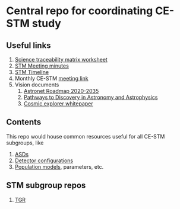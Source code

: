 # Central repo for coordinating CE-STM study

## Useful links
1. [Science traceability matrix worksheet](https://docs.google.com/spreadsheets/d/1B80x-tropBN72vWFrzy340Z8rSlZ7fZPjYyoVCZUF8g/edit?gid=565516239#gid=565516239)   
2. [STM Meeting minutes](https://docs.google.com/document/d/1s7_K08WINGpA2mwgS5sOl8UF6p8LDL1yNAjLkTPiKPw/edit?tab=t.0)   
3. [STM Timeline](https://docs.google.com/document/d/10SoGxckP27lC824mTDJ1VIA0VC9W-XMlp6qpsHw5ijM/edit?tab=t.0)
4. Monthly CE-STM [meeting link](https://psu.zoom.us/j/333921336?pwd=L1VJWERSKzRLdGZYY0J6U3VBNkp5UT09)
7. Vision documents
   1. [Astronet Roadmap 2020-2035](https://www.astronet-eu.org/?page_id=521)
   2. [Pathways to Discovery in Astronomy and Astrophysics](https://nap.nationalacademies.org/catalog/26141/pathways-to-discovery-in-astronomy-and-astrophysics-for-the-2020s)
   3. [Cosmic explorer whitepaper](https://arxiv.org/pdf/2306.13745)


## Contents
This repo would house common resources useful for all CE-STM subgroups, like
1. [ASDs](asd/ASD.md)
2. [Detector configurations](detector_configurations/configurations.md)
3. [Population models](population/population.md), parameters, etc.

## STM subgroup repos

1. [TGR](https://github.com/vaishakp/ce-stm-tgr/)
